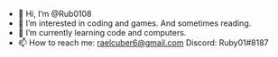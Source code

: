 - 👋 Hi, I’m @Rub0108
- 👀 I’m interested in coding and games. And sometimes reading.
- 🌱 I’m currently learning code and computers.
- 📫 How to reach me: raelcuber6@gmail.com Discord: Ruby01#8187


